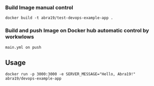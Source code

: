### Build Image manual control
```
docker build -t abra19/test-devops-example-app .
```

### Build and push Image on Docker hub automatic control by workwlows
```main.yml on push```

## Usage

```
docker run -p 3000:3000 -e SERVER_MESSAGE="Hello, Abra19!"  abra19/devops-example-app
 ```
